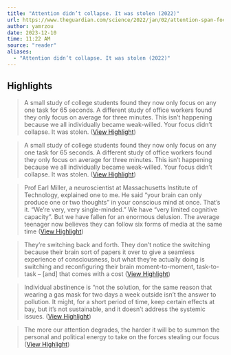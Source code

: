 ```yaml
---
title: "Attention didn’t collapse. It was stolen (2022)"
url: https://www.theguardian.com/science/2022/jan/02/attention-span-focus-screens-apps-smartphones-social-media
author: yamrzou
date: 2023-12-10
time: 11:22 AM
source: "reader"
aliases:
  - "Attention didn’t collapse. It was stolen (2022)"
---
```

## Highlights
> A small study of college students found they now only focus on any one task for 65 seconds. A different study of office workers found they only focus on average for three minutes. This isn’t happening because we all individually became weak-willed. Your focus didn’t collapse. It was stolen. ([View Highlight](https://read.readwise.io/read/01h8tzcsea8kyfaepkrve433fz))

> A small study of college students found they now only focus on any one task for 65 seconds. A different study of office workers found they only focus on average for three minutes. This isn’t happening because we all individually became weak-willed. Your focus didn’t collapse. It was stolen. ([View Highlight](https://read.readwise.io/read/01h8tzd07fgwczcg76k89afd7m))

> Prof Earl Miller, a neuroscientist at Massachusetts Institute of Technology, explained one to me. He said “your brain can only produce one or two thoughts” in your conscious mind at once. That’s it. “We’re very, very single-minded.” We have “very limited cognitive capacity”. But we have fallen for an enormous delusion. The average teenager now believes they can follow six forms of media at the same time ([View Highlight](https://read.readwise.io/read/01h8tzg6ezm726mjex9d9ypfqr))

> They’re switching back and forth. They don’t notice the switching because their brain sort of papers it over to give a seamless experience of consciousness, but what they’re actually doing is switching and reconfiguring their brain moment-to-moment, task-to-task – [and] that comes with a cost ([View Highlight](https://read.readwise.io/read/01h8tzgscct9kw79mv6xy9khcp))

> Individual abstinence is “not the solution, for the same reason that wearing a gas mask for two days a week outside isn’t the answer to pollution. It might, for a short period of time, keep certain effects at bay, but it’s not sustainable, and it doesn’t address the systemic issues. ([View Highlight](https://read.readwise.io/read/01h8tzrxzvsa1wgenc9vj7eheg))

> The more our attention degrades, the harder it will be to summon the personal and political energy to take on the forces stealing our focus ([View Highlight](https://read.readwise.io/read/01h8v000v5ewmqxwnz5x8y5nv0))


